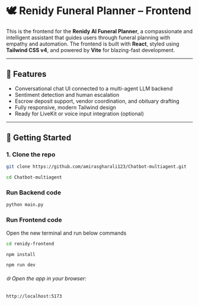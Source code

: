 # 🕊️ Renidy Funeral Planner – Frontend

This is the frontend for the **Renidy AI Funeral Planner**, a compassionate and intelligent assistant that guides users through funeral planning with empathy and automation. The frontend is built with **React**, styled using **Tailwind CSS v4**, and powered by **Vite** for blazing-fast development.

---

## 🧠 Features

- Conversational chat UI connected to a multi-agent LLM backend
- Sentiment detection and human escalation
- Escrow deposit support, vendor coordination, and obituary drafting
- Fully responsive, modern Tailwind design
- Ready for LiveKit or voice input integration (optional)

---

## 🚀 Getting Started

### 1. Clone the repo

```bash
git clone https://github.com/amirasgharali123/Chatbot-multiagent.git
```
```bash
cd Chatbot-multiagent
```

### Run Backend code

```bash
python main.py
```

### Run Frontend code

Open the new terminal and run below commands

```bash
cd renidy-frontend
```
```bash
npm install
```

```bash
npm run dev

```

###### 🌐 Open the app in your browser:

```bash
http://localhost:5173

```
